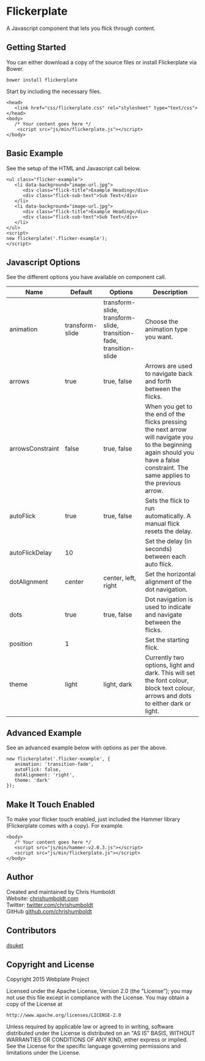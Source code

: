 # Flickerplate
A Javascript component that lets you flick through content.

## Getting Started
You can either download a copy of the source files or install Flickerplate via Bower.

```
bower install flickerplate
```

Start by including the necessary files.

```
<head>
   <link href="css/flickerplate.css" rel="stylesheet" type="text/css">
</head>
<body>
   /* Your content goes here */
    <script src="js/min/flickerplate.js"></script>
</body>
```

## Basic Example
See the setup of the HTML and Javascript call below.

```
<ul class="flicker-example">
   <li data-background="image-url.jpg">
      <div class="flick-title">Example Heading</div>
      <div class="flick-sub-text">Sub Text</div>
   </li>
   <li data-background="image-url.jpg">
      <div class="flick-title">Example Heading</div>
      <div class="flick-sub-text">Sub Text</div>
   </li>
</ul>
<script>
new flickerplate('.flicker-example');
</script>
```

## Javascript Options
See the different options you have available on component call.

Name | Default | Options | Description
---- | ---- | ---- | ----
animation | transform-slide | transform-slide, transform-slide, transition-fade, transition-slide | Choose the animation type you want.
arrows | true | true, false | Arrows are used to navigate back and forth between the flicks.
arrowsConstraint | false | true, false | When you get to the end of the flicks pressing the next arrow will navigate you to the beginning again should you have a false constraint. The same applies to the previous arrow.
autoFlick | true | true, false | Sets the flick to run automatically. A manual flick resets the delay.
autoFlickDelay | 10 | | Set the delay (in seconds) between each auto flick.
dotAlignment | center | center, left, right | Set the horizontal alignment of the dot navigation.
dots | true | true, false | Dot navigation is used to indicate and navigate between the flicks.
position | 1 | | Set the starting flick.
theme | light | light, dark | Currently two options, light and dark. This will set the font colour, block text colour, arrows and dots to either dark or light.

## Advanced Example
See an advanced example below with options as per the above.

```
new flickerplate('.flicker-example', {
   animation: 'transition-fade',
   autoFlick: false,
   dotAlignment: 'right',
   theme: 'dark'
});
```

## Make It Touch Enabled
To make your flicker touch enabled, just included the Hammer library (Flickerplate comes with a copy). For example.

```
<body>
   /* Your content goes here */
   <script src="js/min/hammer-v2.0.3.js"></script>
   <script src="js/min/flickerplate.js"></script>
</body>
```

## Author
Created and maintained by Chris Humboldt<br>
Website: <a href="http://chrishumboldt.com/">chrishumboldt.com</a><br>
Twitter: <a href="https://twitter.com/chrishumboldt">twitter.com/chrishumboldt</a><br>
GitHub <a href="https://github.com/chrishumboldt">github.com/chrishumboldt</a><br>

## Contributors
<a href="https://github.com/dsuket">dsuket</a>

## Copyright and License
Copyright 2015 Webplate Project

Licensed under the Apache License, Version 2.0 (the "License");
you may not use this file except in compliance with the License.
You may obtain a copy of the License at

    http://www.apache.org/licenses/LICENSE-2.0

Unless required by applicable law or agreed to in writing, software
distributed under the License is distributed on an "AS IS" BASIS,
WITHOUT WARRANTIES OR CONDITIONS OF ANY KIND, either express or implied.
See the License for the specific language governing permissions and
limitations under the License.
